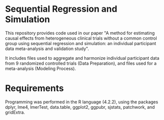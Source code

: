 # Sequential Regression and Simulation

This repository provides code used in our paper "A method for estimating causal effects from heterogeneous clinical trials without a common control group using sequential regression and simulation: an individual participant data meta-analysis and validation study".

It includes files used to aggregate and harmonize individual participant data from 9 randomized controlled trials (Data Preparation), and files used for a meta-analysis (Modeling Process). 

# Requirements

Programming was performed in the R language (4.2.2), using the packages dplyr, lme4, lmerTest, data.table, ggplot2, ggpubr, sjstats, patchwork, and gridExtra.
